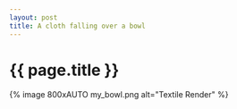 ```yaml
---
layout: post
title: A cloth falling over a bowl
---
```


{{ page.title }}
================

{% image 800xAUTO my_bowl.png alt="Textile Render" %}



